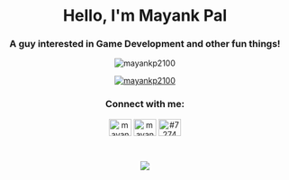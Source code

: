 <h1 align="center">Hello, I'm Mayank Pal</h1>
<h3 align="center">A guy interested in Game Development and other fun things!</h3>
<p align="center"> <img src="https://komarev.com/ghpvc/?username=mayankp2100&label=Profile%20views&color=0e75b6&style=flat" alt="mayankp2100" /> </p>
<p align="center"> <a href="https://github.com/ryo-ma/github-profile-trophy"><img src="https://github-profile-trophy.vercel.app/?username=mayankp2100&theme=juicyfresh&column=4&margin-w=10&margin-h=10&no-bg=true&rank=-?&no-frame=true" alt="mayankp2100" /></a> </p>

<h3 align="center">Connect with me:</h3>
<p align="center">
<a href="https://twitter.com/mayankp2100" target="blank"><img align="center" src="https://raw.githubusercontent.com/rahuldkjain/github-profile-readme-generator/master/src/images/icons/Social/twitter.svg" alt="mayankp2100" height="30" width="40" /></a>
<a href="https://instagram.com/mayank8722" target="blank"><img align="center" src="https://raw.githubusercontent.com/rahuldkjain/github-profile-readme-generator/master/src/images/icons/Social/instagram.svg" alt="mayank._.2100" height="30" width="40" /></a>
<a href="https://discord.gg/#7274" target="blank"><img align="center" src="https://raw.githubusercontent.com/rahuldkjain/github-profile-readme-generator/master/src/images/icons/Social/discord.svg" alt="#7274" height="30" width="40" /></a>
</p>
<br>
<p align="center"><img align="center" src="http://github-profile-summary-cards.vercel.app/api/cards/repos-per-language?username=mayankp2100&theme=transparent" /></p>
